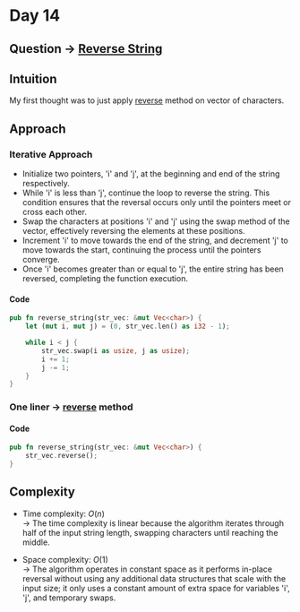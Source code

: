 # Day 14

## Question -> [Reverse String](https://leetcode.com/problems/reverse-string/)

## Intuition

My first thought was to just apply [reverse](https://doc.rust-lang.org/std/primitive.slice.html#method.reverse) method on vector of characters.

## Approach

### Iterative Approach

- Initialize two pointers, 'i' and 'j', at the beginning and end of the string respectively.
- While 'i' is less than 'j', continue the loop to reverse the string. This condition ensures that the reversal occurs only until the pointers meet or cross each other.
- Swap the characters at positions 'i' and 'j' using the swap method of the vector, effectively reversing the elements at these positions.
- Increment 'i' to move towards the end of the string, and decrement 'j' to move towards the start, continuing the process until the pointers converge.
- Once 'i' becomes greater than or equal to 'j', the entire string has been reversed, completing the function execution.

#### Code

```rust
pub fn reverse_string(str_vec: &mut Vec<char>) {
    let (mut i, mut j) = (0, str_vec.len() as i32 - 1);

    while i < j {
        str_vec.swap(i as usize, j as usize);
        i += 1;
        j -= 1;
    }
}
```

### One liner -> [reverse](https://doc.rust-lang.org/std/primitive.slice.html#method.reverse) method

#### Code

```rust
pub fn reverse_string(str_vec: &mut Vec<char>) {
    str_vec.reverse();
}
```

## Complexity

- Time complexity: $O(n)$  
  -> The time complexity is linear because the algorithm iterates through half of the input string length, swapping characters until reaching the middle.

- Space complexity: $O(1)$  
  -> The algorithm operates in constant space as it performs in-place reversal without using any additional data structures that scale with the input size; it only uses a constant amount of extra space for variables 'i', 'j', and temporary swaps.
